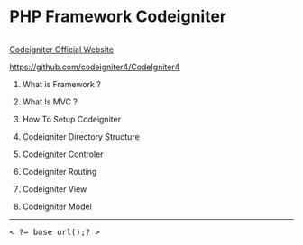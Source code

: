 # PHP Framework Codeigniter 

<img sec="https://codewithpunit.com/image/codewithpunit.jpeg">

<a href="https://codeigniter.com/" target="_blanck">Codeigniter Official Website</a>

https://github.com/codeigniter4/CodeIgniter4

1. What is Framework ?

2. What Is MVC ?
3. How To Setup Codeigniter
4. Codeigniter Directory Structure
5. Codeigniter Controler
6. Codeigniter Routing
7. Codeigniter View
8. Codeigniter Model
<hr>

<pre>
< ?= base_url();? >
</pre>



